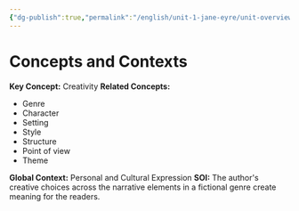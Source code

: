 ```yaml
---
{"dg-publish":true,"permalink":"/english/unit-1-jane-eyre/unit-overview/","dgHomeLink":true,"dgPassFrontmatter":true}
---
```


# Concepts and Contexts
**Key Concept:** Creativity
**Related Concepts:**
- Genre
- Character
- Setting 
- Style 
- Structure
- Point of view
- Theme

**Global Context:** Personal and Cultural Expression
**SOI:** The author's creative choices across the narrative elements in a fictional genre create meaning for the readers.